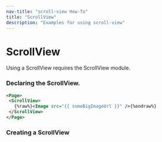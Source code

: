 ```yaml
---
nav-title: "scroll-view How-To"
title: "ScrollView"
description: "Examples for using scroll-view"
---
```

# ScrollView
Using a ScrollView requires the ScrollView module.
<snippet id='article-require-module'/>
### Declaring the ScrollView.
``` XML
<Page>
 <ScrollView>
   {%raw%}<Image src="{{ someBigImageUrl }}" />{%endraw%}
 </ScrollView>
</Page>
```
### Creating a ScrollView
<snippet id='article-creating-scrollview'/>
